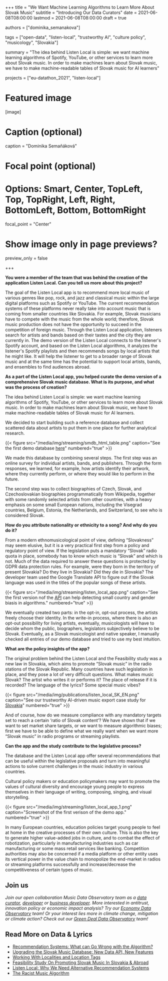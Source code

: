 +++
title = "We Want Machine Learning Algorithms to Learn More About Slovak Music"
subtitle = "Introducing Our Data Curators"
date = 2021-06-08T08:00:00
lastmod = 2021-06-08T08:00:00
draft = true

authors = ["dominika_semanakova"]

tags = ["open-data", "listen-local", "trustworthy AI", "culture policy",  "musicology", "Slovakia"]

summary = "The idea behind Listen Local is simple: we want machine learning algorithms of Spotify, YouTube, or other services to learn more about Slovak music.  In order to make machines learn about Slovak music, we have to make machine-readable tables of Slovak music for AI learners"

projects = ["eu-datathon_2021", "listen-local"]

# Featured image
[image]
  # Caption (optional)
  caption = "Dominika Semaňáková"

  # Focal point (optional)
  # Options: Smart, Center, TopLeft, Top, TopRight, Left, Right, BottomLeft, Bottom, BottomRight
  focal_point = "Center"

  # Show image only in page previews?
  preview_only = false

+++

**You were a member of the team that was behind the creation of the application Listen Local. Can you tell us more about this project?**

The goal of the Listen Local app is to recommend more local music of various genres like pop, rock, and jazz and classical music within the large digital platforms such as Spotify or YouTube. The current recommendation systems of these platforms never really take into account music that is coming from smaller countries like Slovakia. For example, Slovak musicians have to compete with the music from the whole world; therefore, Slovak music production does not have the opportunity to succeed in the competition of foreign music. Through the Listen Local application, listeners search for artists and bands based on their tastes and the city they are currently in. The demo version of the Listen Local connects to the listener's Spotify account, and based on the Listen Local algorithms, it analyzes the listener's Spotify playlists and then recommends songs by local artists that he might like. It will help the listener to get to a broader range of Slovak music and at the same time has the potential to support local artists, bands, and ensembles to find audiences abroad.

**As a part of the Listen Local app, you helped curate the demo version of a comprehensive Slovak music database. What is its purpose, and what was the process of creation?** 

The idea behind Listen Local is simple: we want machine learning algorithms of Spotify, YouTube, or other services to learn more about Slovak music.  In order to make machines learn about Slovak music, we have to make machine-readable tables of Slovak music for AI learners.

We decided to start building such a reference database and collect scattered data about artists to put them in one place for further analytical research. 


{{< figure src="/media/img/streaming/smdb_html_table.png" caption="See the first demo database [here](https://listenlocal.community/post/2020-12-17-demo-slovak-music-database/)" numbered="true" >}}


We made this database by combining several steps. The first step was an online survey for individual artists, bands, and publishers. Through the form responses, we learned, for example, how artists identify their artwork, where they currently perform, or where they would like to perform in the future. 

The second step was to collect biographies of Czech, Slovak, and Czechoslovakian biographies programmatically from Wikipedia, together with some randomly selected artists from other countries, with a heavy emphasis on some small European nations, including the Visegrad countries, Belgium, Estonia, the Netherlands, and Switzerland, to see who is considered Slovak. 

**How do you attribute nationality or ethnicity to a song? And why do you do it?**

From a modern ethnomusicological point of view, defining “Slovakness” may seem elusive, but it is a very practical first step from a policy and regulatory point of view. If the legislation puts a mandatory “Slovak” radio quota in place, somebody has to know which music is “Slovak” and which is not.  Much of the data required to answer these questions is protected by GDPR data protection rules. For example, were they born in the territory of present Slovakia?  Do they live in Slovakia? Did they die in Slovakia?  The developer team used the Google Translate API to figure out if the Slovak language was used in the titles of the popular songs of these artists.

{{< figure src="/media/img/streaming/listen_local_app.png" caption="See the first version nof the [API](https://dataandlyrics.com/post/2021-04-27-smdb/) can help detecting small country and gender biasis in algorithms." numbered="true" >}}

We eventually created two parts: in the opt-in, opt-out process, the artists freely choose their identity.  In the write-in process, where there is also an opt-out possibility for living artists, eventually, musicologists will have to decide whom the public, biographers, legislators subjectively believe to be Slovak. Eventually, as a Slovak musicologist and native speaker, I manually checked all entries of our demo database and tried to use my best intuition.

**What are the policy insights of the app?**

The original problem behind the Listen Local and the Feasibility study was a new law in Slovakia, which aims to promote “Slovak music” in the radio stations of the Slovak Republic. Many countries have such legislation in place, and they pose a lot of very difficult questions. What makes music Slovak? The artist who writes it or performs it? The place of release if it is recorded? The language of the lyrics? Some special music vibes? 

{{< figure src="/media/img/publications/listen_local_SK_EN.png" caption="See our trustworthy AI-driven music export case study for [Slovakia](https://music.dataobservatory.eu/publication/listen_local_2020/)" numbered="true" >}}


And of course, how do we measure compliance with any mandatory targets set to reach a certain ‘ratio of Slovak content’?  We have shown that if we want to set market share targets, or we want to measure algorithmic biases; first we have to be able to define what we really want when we want more “Slovak music” in radio programs or streaming playlists.


**Can the app and the study contribute to the legislative process?**

The database and the Listen Local app offer several recommendations that can be useful within the legislative proposals and turn into meaningful actions to solve current  challenges in the music industry in various countries. 

Cultural policy makers or education policymakers may want to promote the values of cultural diversity and encourage young people to express themselves in their language of writing, composing, singing, and visual storytelling. 

{{< figure src="/media/img/streaming/listen_local_app_1.png" caption="Screenshot of the first verison of the demo app." numbered="true" >}}

In many European countries, education policies target young people to feel at home in the creative processes of their own culture. This is also the key to generate higher value-added jobs in culture, and to combat the effect of robotization, particularly in manufacturing industries such as car manufacturing or some mass retail services like banking. Competition authorities may also be concerned if a media platform or other entity uses its vertical power in the value chain to monopolize the end-market in radios or streaming platforms successfully and increase/decrease the competitiveness of certain types of music.

## Join us

*Join our open collaboration Music Data Observatory team as a [data curator](/authors/curator), [developer](/authors/developer) or [business developer](/authors/team). More interested in antitrust, innovation policy or economic impact analysis? Try our [Economy Data Observatory](https://economy.dataobservatory.eu/#contributors) team! Or your interest lies more in climate change, mitigation or climate action? Check out our [Green Deal Data Observatory](https://greendeal.dataobservatory.eu/#contributors) team!*

## Read More on Data & Lyrics

- [Recommendation Systems: What can Go Wrong with the Algorithm?](https://dataandlyrics.com/post/2021-05-16-recommendation-outcomes/)
- [Upgrading the Slovak Music Database: New Data API, New Features](https://dataandlyrics.com/post/2021-04-27-smdb/)
- [Working With Localities and Location Tags](https://dataandlyrics.com/post/2021-04-14-bandcamp-librarian-2/)
- [Feasibility Study On Promoting Slovak Music In Slovakia & Abroad](https://dataandlyrics.com/post/2021-03-25-listen-slovak/)
- [Listen Local: Why We Need Alternative Recommendation Systems](https://dataandlyrics.com/post/2020-12-15-alternative-recommendations/)
- [The Racist Music Algorithm](https://dataandlyrics.com/post/2020-10-30-racist-algorithm/)
